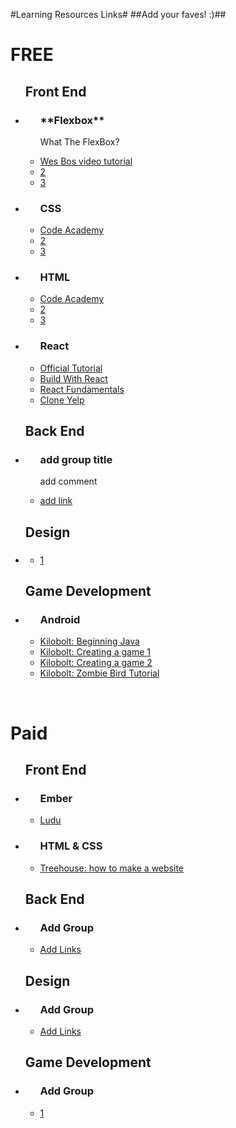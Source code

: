 
#Learning Resources Links#
##Add your faves! :)##
<br>
<h1>FREE</h1>

<ul><h2>Front End</h2>
  <li><div>
    <ul><h3>**Flexbox**</h3>
      <p> What The FlexBox?</p>
      <li><a href="#">Wes Bos video tutorial</a></li>
      <li><a href="#">2</a></li>
      <li><a href="#">3</a></li>
    </ul>
  </div></li>
  <li><div>
    <ul><h3>CSS</h3>
      <p></p>
      <li><a href="http://www.Codeacademy.com">Code Academy</a></li>
      <li><a href="#">2</a></li>
      <li><a href="#">3</a></li>
    </ul>
  </div></li>
  <li><div>
    <ul><h3>HTML</h3>
      <li><a href="http://www.Codeacademy.com">Code Academy</a></li>
      <li><a href="#">2</a></li>
      <li><a href="#">3</a></li>
    </ul>
  </div></li>
  <li><div>
    <ul><h3>React</h3>
      <li><a href="https://facebook.github.io/react/docs/getting-started.html">Official Tutorial</a></li>
      <li><a href="http://buildwithreact.com/tutorial/">Build With React</a></li>
      <li><a href="https://egghead.io/courses/react-fundamentals">React Fundamentals</a></li>
      <li><a href="https://www.fullstackreact.com/articles/react-tutorial-cloning-yelp/">Clone Yelp</a></li>
    </ul>
  </div></li>
</ul>

<ul><h2>Back End</h2>
  <li><div>
    <ul><h3>add group title</h3>
    <p>add comment</p>
      <li><a href="#">add link</a></li>
    </ul>
  </div></li>
</ul>

<ul><h2>Design</h2>
  <li><div>
    <ul><h3><!--add group title--></h3>
    <p><!--add comment--></p>
      <li><a href="#"><!--add link-->1</a></li>
    </ul>
  </div></li>
</ul>

<ul><h2>Game Development</h2>
  <li><div>
    <ul><h3>Android</h3>
      <li><a href="http://www.kilobolt.com/unit-1-beginning-java.html">Kilobolt: Beginning Java</a></li>
      <li><a href="http://www.kilobolt.com/unit-2-creating-a-game-i.html">Kilobolt: Creating a game 1</a></li>
      <li><a href="http://www.kilobolt.com/unit-3-creating-a-game-ii.html">Kilobolt: Creating a game 2</a></li>
      <li><a href="http://www.kilobolt.com/zombie-bird-tutorial-flappy-bird-remake.html">Kilobolt: Zombie Bird Tutorial</a></li>
    </ul>
  </div></li>
</ul>

<br>
<h1>Paid</h1>
<ul><h2>Front End</h2>
  <li><div>
    <ul><h3>Ember</h3>
      <li><a href="https://www.ludu.co/course/ember">Ludu</a></li>
    </ul>
  </div></li>
  <li><div>
    <ul><h3>HTML & CSS</h3>
      <li><a href="#">Treehouse: how to make a website</a></li>
    </ul>
  </div></li>
</ul>
<ul><h2>Back End</h2>
  <li><div>
    <ul><h3>Add Group</h3>
      <li><a href="#">Add Links</a></li>
    </ul>
  </div></li>
</ul>
<ul><h2>Design</h2>
  <li><div>
    <ul><h3>Add Group</h3>
      <li><a href="#">Add Links</a></li>
    </ul>
  </div></li>
</ul>
<ul><h2>Game Development</h2>
  <li><div>
    <ul><h3>Add Group</h3>
      <li><a href="#">1</a></li>
    </ul>
  </div></li>
</ul>
